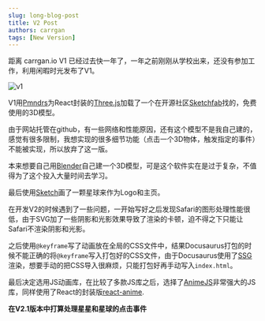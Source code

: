 ```yaml
---
slug: long-blog-post
title: V2 Post
authors: carrgan
tags: [New Version]
---
```


距离 carrgan.io V1 已经过去快一年了，一年之前刚刚从学校出来，还没有参加工作，利用闲暇时光发布了V1。

![v1](./V1.png)

V1用[Pmndrs](https://docs.pmnd.rs/)为React封装的[Three.js](https://threejs.org/)加载了一个在开源社区[Sketchfab](https://sketchfab.com/feed)找的，免费使用的3D模型。

由于网站托管在github，有一些网络和性能原因，还有这个模型不是我自己建的，感觉有很多限制，我想实现的很多细节功能（点击一个3D物体，触发指定的事件）不能被实现，所以放弃了这一版。

本来想要自己用[Blender](https://www.blender.org/)自己建一个3D模型，可是这个软件实在是过于复杂，不值得为了这个投入大量时间去学习。

最后使用[Sketch](https://www.sketch.com)画了一颗星球来作为Logo和主页。

在开发V2的时候遇到了一些问题，一开始写好之后发现Safari的图形处理性能很低，由于SVG加了一些阴影和光影效果导致了渲染的卡顿，迫不得之下只能让Safari不渲染阴影和光影。

之后使用`@keyframe`写了动画放在全局的CSS文件中，结果Docusaurus打包的时候不能正确的将`@keyframe`写入打包好的CSS文件，由于Docusaurus使用了[SSG](https://www.docusaurus.io/zh-CN/docs/advanced/ssg)渲染，想要手动的把CSS导入很麻烦，只能打包好再手动写入`index.html`。

最后决定选用JS动画库，在比较了多款JS库之后，选择了[AnimeJS](https://animejs.com)非常强大的JS库，同样使用了React的封装版[react-anime](https://github.com/plus1tv/react-anime/blob/HEAD/documentation.md).

**在V2.1版本中打算处理星星和星球的点击事件**

